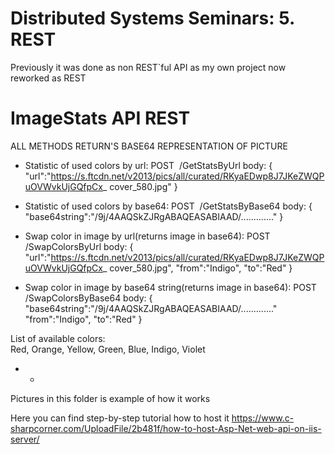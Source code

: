 Distributed Systems Seminars: 5. REST
========
Previously it was done as non REST`ful API as my own project
now reworked as REST

ImageStats API REST
========

ALL METHODS RETURN'S BASE64 REPRESENTATION OF PICTURE

- Statistic of used colors by url: 
 POST ​ /GetStatsByUrl body: { "url":"https://s.ftcdn.net/v2013/pics/all/curated/RKyaEDwp8J7JKeZWQPuOVWvkUjGQfpCx_ cover_580.jpg" } 

- Statistic of used colors by base64: 
 POST  ​ /GetStatsByBase64 body: { "base64string":"/9j/4AAQSkZJRgABAQEASABIAAD/............." } 

- Swap color in image by url(returns image in base64): 
 POST  ​ /SwapColorsByUrl body: { "url":"https://s.ftcdn.net/v2013/pics/all/curated/RKyaEDwp8J7JKeZWQPuOVWvkUjGQfpCx_ cover_580.jpg", "from":"Indigo", "to":"Red" } 

- Swap color in image by base64 string(returns image in base64): 
 POST /SwapColorsByBase64 body: { "base64string":"/9j/4AAQSkZJRgABAQEASABIAAD/............." "from":"Indigo", "to":"Red" } 
 
List of available colors:  
Red, Orange, Yellow, Green, Blue, Indigo, Violet 
 
- - 

Pictures in this folder is example of how it works

Here you can find step-by-step tutorial how to host it
https://www.c-sharpcorner.com/UploadFile/2b481f/how-to-host-Asp-Net-web-api-on-iis-server/

